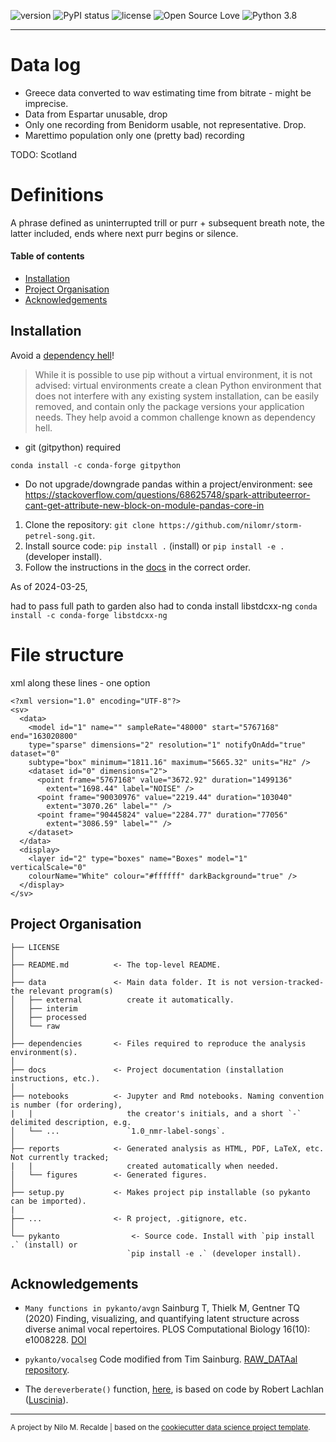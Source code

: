 ![version](https://img.shields.io/badge/package_version-0.1.0-orange)
![PyPI status](https://img.shields.io/pypi/status/ansicolortags.svg)
![license](https://img.shields.io/github/license/mashape/apistatus.svg)
![Open Source Love](https://img.shields.io/badge/open%20source%3F-yes!-lightgrey)
![Python 3.8](https://img.shields.io/badge/python-3.8-brightgreen.svg)

***


# Data log

- Greece data converted to wav estimating time from bitrate - might be imprecise.
- Data from Espartar unusable, drop
- Only one recording from Benidorm usable, not representative. Drop.
- Marettimo population only one (pretty bad) recording
  
TODO:
Scotland
  
# Definitions

A phrase defined as uninterrupted trill or purr + subsequent breath note, the latter included, ends where next purr begins or silence.

#### Table of contents
  - [Installation](#installation)
  - [Project Organisation](#project-organisation)
  - [Acknowledgements](#acknowledgements)

## Installation

Avoid a [dependency hell](https://en.wikipedia.org/wiki/Dependency_hell)!
 > While it is possible to use pip without a virtual environment, it is not advised: virtual environments create a clean Python environment that does not interfere with any existing system installation, can be easily removed, and contain only the package versions your application needs. They help avoid a common challenge known as dependency hell.

- git (gitpython) required
```
conda install -c conda-forge gitpython
```

- Do not upgrade/downgrade pandas within a project/environment: see https://stackoverflow.com/questions/68625748/spark-attributeerror-cant-get-attribute-new-block-on-module-pandas-core-in


1. Clone the repository:
`git clone https://github.com/nilomr/storm-petrel-song.git`.
2. Install source code:
`pip install .` (install) or `pip install -e .` (developer install).
3. Follow the instructions in the [docs](/docs) in the correct order.


As of 2024-03-25,

had to pass full path to garden
also had to conda install libstdcxx-ng
`conda install -c conda-forge libstdcxx-ng`



# File structure

xml along these lines - one option
```
<?xml version="1.0" encoding="UTF-8"?>
<sv>
  <data>
    <model id="1" name="" sampleRate="48000" start="5767168" end="163020800" 
    type="sparse" dimensions="2" resolution="1" notifyOnAdd="true" dataset="0" 
    subtype="box" minimum="1811.16" maximum="5665.32" units="Hz" />
    <dataset id="0" dimensions="2">
      <point frame="5767168" value="3672.92" duration="1499136" 
        extent="1698.44" label="NOISE" />
      <point frame="90030976" value="2219.44" duration="103040" 
        extent="3070.26" label="" />
      <point frame="90445824" value="2284.77" duration="77056" 
        extent="3086.59" label="" />
    </dataset>
  </data>
  <display>
    <layer id="2" type="boxes" name="Boxes" model="1"  verticalScale="0"  
    colourName="White" colour="#ffffff" darkBackground="true" />
  </display>
</sv>
```
## Project Organisation


    ├── LICENSE
    │
    ├── README.md          <- The top-level README.
    │
    ├── data               <- Main data folder. It is not version-tracked-the relevant program(s)  
    │   ├── external          create it automatically.
    │   ├── interim        
    │   ├── processed      
    │   └── raw            
    │
    ├── dependencies       <- Files required to reproduce the analysis environment(s).
    │
    ├── docs               <- Project documentation (installation instructions, etc.).
    │
    ├── notebooks          <- Jupyter and Rmd notebooks. Naming convention is number (for ordering),
    |   |                     the creator's initials, and a short `-` delimited description, e.g.
    │   └── ...               `1.0_nmr-label-songs`.  
    │                         
    ├── reports            <- Generated analysis as HTML, PDF, LaTeX, etc. Not currently tracked;
    |   |                     created automatically when needed.
    │   └── figures        <- Generated figures.
    │
    ├── setup.py           <- Makes project pip installable (so pykanto can be imported).
    |
    ├── ...                <- R project, .gitignore, etc.
    │
    └── pykanto                <- Source code. Install with `pip install .` (install) or 
                              `pip install -e .` (developer install).

## Acknowledgements


- `Many functions in pykanto/avgn` 
Sainburg T, Thielk M, Gentner TQ (2020) Finding, visualizing, and quantifying latent structure across diverse animal vocal repertoires. PLOS Computational Biology 16(10): e1008228. [DOI](https://doi.org/10.1371/journal.pcbi.1008228)

- `pykanto/vocalseg` Code modified from Tim Sainburg. [RAW_DATAal repository](https://github.com/timsainb/vocalization-segmentation).

- The `dereverberate()` function, [here](https://github.com/nilomr/great-tit-song/blob/24d9527d0512e6d735e9849bc816511c9eb24f99/pykanto/greti/audio/filter.py#L66), is based on code by Robert Lachlan ([Luscinia](https://rflachlan.github.io/Luscinia/)).

--------

<p><small>A project by Nilo M. Recalde | based on the <a target="_blank" href="https://drivendata.github.io/cookiecutter-data-science/">cookiecutter data science project template</a>.</small></p>
